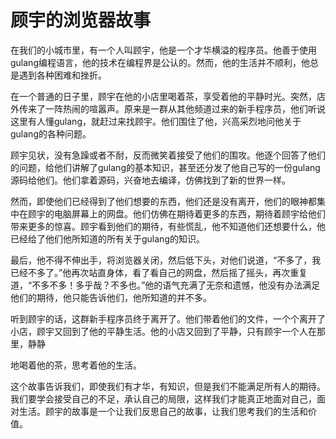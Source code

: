 # **顾宇的浏览器故事**

在我们的小城市里，有一个人叫顾宇，他是一个才华横溢的程序员。他善于使用gulang编程语言，他的技术在编程界是公认的。然而，他的生活并不顺利，他总是遇到各种困难和挫折。

在一个普通的日子里，顾宇在他的小店里喝着茶，享受着他的平静时光。突然，店外传来了一阵热闹的喧嚣声。原来是一群从其他频道过来的新手程序员，他们听说这里有人懂gulang，就赶过来找顾宇。他们围住了他，兴高采烈地问他关于gulang的各种问题。

顾宇见状，没有急躁或者不耐，反而微笑着接受了他们的围攻。他逐个回答了他们的问题，给他们讲解了gulang的基本知识，甚至还分发了他自己写的一份gulang源码给他们。他们拿着源码，兴奋地去编译，仿佛找到了新的世界一样。

然而，即使他们已经得到了他们想要的东西，他们还是没有离开，他们的眼神都集中在顾宇的电脑屏幕上的网盘。他们仿佛在期待着更多的东西，期待着顾宇给他们带来更多的惊喜。顾宇看到他们的期待，有些慌乱，他不知道他们还想要什么，他已经给了他们他所知道的所有关于gulang的知识。

最后，他不得不伸出手，将浏览器关闭，然后低下头，对他们说道，“不多了，我已经不多了。”他再次站直身体，看了看自己的网盘，然后摇了摇头，再次重复道，“不多不多！多乎哉？不多也。”他的语气充满了无奈和遗憾，他没有办法满足他们的期待，他只能告诉他们，他所知道的并不多。

听到顾宇的话，这群新手程序员终于离开了。他们带着他们的文件，一个个离开了小店，顾宇又回到了他的平静生活。他的小店又回到了平静，只有顾宇一个人在那里，静静

地喝着他的茶，思考着他的生活。

这个故事告诉我们，即使我们有才华，有知识，但是我们不能满足所有人的期待。我们要学会接受自己的不足，承认自己的局限，这样我们才能真正地面对自己，面对生活。顾宇的故事是一个让我们反思自己的故事，让我们思考我们的生活和价值。
